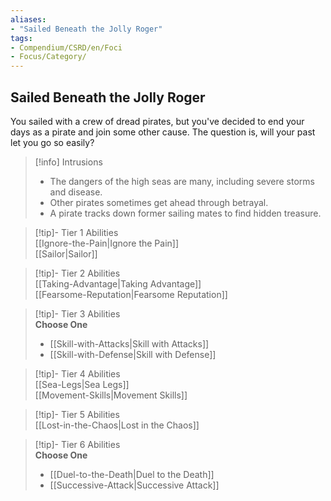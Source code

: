 ```yaml
---
aliases:
- "Sailed Beneath the Jolly Roger"
tags:
- Compendium/CSRD/en/Foci
- Focus/Category/
---
```


  
## Sailed Beneath the Jolly Roger  
You sailed with a crew of dread pirates, but you've decided to end your days as a pirate and join some other cause. The question is, will your past let you go so easily?  

>[!info] Intrusions  
>- The dangers of the high seas are many, including severe storms and disease.  
>- Other pirates sometimes get ahead through betrayal.  
>- A pirate tracks down former sailing mates to find hidden treasure.  


>[!tip]- Tier 1 Abilities  
> [[Ignore-the-Pain|Ignore the Pain]]  
> [[Sailor|Sailor]]  


>[!tip]- Tier 2 Abilities  
> [[Taking-Advantage|Taking Advantage]]  
> [[Fearsome-Reputation|Fearsome Reputation]]  


>[!tip]- Tier 3 Abilities  
> **Choose One**  
>- [[Skill-with-Attacks|Skill with Attacks]]  
>- [[Skill-with-Defense|Skill with Defense]]  


>[!tip]- Tier 4 Abilities  
> [[Sea-Legs|Sea Legs]]  
> [[Movement-Skills|Movement Skills]]  


>[!tip]- Tier 5 Abilities  
> [[Lost-in-the-Chaos|Lost in the Chaos]]  


>[!tip]- Tier 6 Abilities  
> **Choose One**  
>- [[Duel-to-the-Death|Duel to the Death]]  
>- [[Successive-Attack|Successive Attack]]